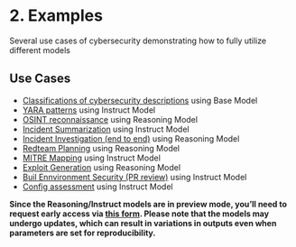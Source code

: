 # 2. Examples
Several use cases of cybersecurity demonstrating how to fully utilize different models

## Use Cases
- [Classifications of cybersecurity descriptions](https://github.com/RobustIntelligence/foundation-ai-cookbook/blob/main/2_examples/Classification_cybersecurity_descriptions.ipynb) using Base Model
- [YARA patterns](https://github.com/RobustIntelligence/foundation-ai-cookbook/blob/main/2_examples/YARA_patterns.ipynb) using Instruct Model
- [OSINT reconnaissance](https://github.com/RobustIntelligence/foundation-ai-cookbook/blob/main/2_examples/OSINT_reporting.ipynb) using Reasoning Model
- [Incident Summarization](https://github.com/RobustIntelligence/foundation-ai-cookbook/blob/main/2_examples/Incident_Summarization.ipynb) using Instruct Model
- [Incident Investigation (end to end)](https://github.com/RobustIntelligence/foundation-ai-cookbook/blob/main/2_examples/Incident_Investigation_e2e.ipynb) using Reasoning Model
- [Redteam Planning](https://github.com/RobustIntelligence/foundation-ai-cookbook/blob/main/2_examples/Redteam_Planning.ipynb) using Reasoning Model
- [MITRE Mapping](https://github.com/RobustIntelligence/foundation-ai-cookbook/blob/main/2_examples/Mitre_Mapping_Detection_Plays.ipynb) using Instruct Model
- [Exploit Generation](https://github.com/RobustIntelligence/foundation-ai-cookbook/blob/main/2_examples/Exploit_Generation.ipynb) using Reasoning Model
- [Buil Ennvironment Security (PR review)](https://github.com/RobustIntelligence/foundation-ai-cookbook/blob/main/2_examples/Build_Environment_Security.ipynb) using Instruct Model
- [Config assessment](https://github.com/RobustIntelligence/foundation-ai-cookbook/blob/main/2_examples/Configuration_Assessment.ipynb) using Instruct Model

**Since the Reasoning/Instruct models are in preview mode, you’ll need to request early access via [this form](https://fdtn.ai/early-access). Please note that the models may undergo updates, which can result in variations in outputs even when parameters are set for reproducibility.**